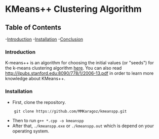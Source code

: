 # KMeans++ Clustering Algorithm

## Table of Contents

-[Introduction](#introduction) -[Installation](#installation) -[Conclusion](#conclusion)

### Introduction

K-means++ is an algorithm for choosing the initial values (or "seeds") for the k-means clustering algorithm [here](https://en.wikipedia.org/wiki/K-means%2B%2B).
You can also read http://ilpubs.stanford.edu:8090/778/1/2006-13.pdf in order to learn more knowledge about KMeans++.

### Installation

- First, clone the repository. <br>

```
    git clone https://github.com/MMKaragoz/kmeanspp.git
```

- Then to run `g++ *.cpp -o kmeanspp`
- After that, `./kmeanspp.exe` or `./kmeanspp.out` which is depend on your operating system.
